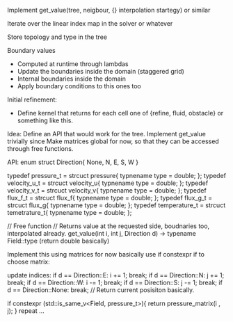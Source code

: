 Implement get_value<QOI>(tree, neigbour, [](){} interpolation startegy) or
similar

Iterate over the linear index map in the solver or whatever

Store topology and type in the tree

Boundary values
  - Computed at runtime through lambdas
  - Update the boundaries inside the domain (staggered grid)
  - Internal boundaries inside the domain
  - Apply boundary conditions to this ones too
  
Initial refinement:
  - Define kernel that returns for each cell one of {refine, fluid, obstacle} or
    something like this.

Idea:
  Define an API that would work for the tree.
  Implement get_value trivially since 
  Make matrices global for now, so that they can be accessed through free functions.

API:
  enum struct Direction{
    None, N, E, S, W
  }
  
  typedef pressure_t = strcuct pressure{ typnename type = double; };
  typedef velocity_u_t = strcuct velocity_u{ typnename type = double; };
  typedef velocity_v_t = strcuct velocity_v{ typnename type = double; };
  typedef flux_f_t = strcuct flux_f{ typnename type = double; };
  typedef flux_g_t = strcuct flux_g{ typnename type = double; };
  typedef temperature_t = strcuct temetrature_t{ typnename type = double; };

  // Free function
  // Returns value at the requested side, boudnaries too, interpolated already.
  get_value<Field>(int i, int j, Direction d) -> typename Field::type  (return double basically)

Implement this using matrices for now basically
use if constexpr if to choose matrix:

update indices:
if d == Direction::E:  i += 1; break;
if d == Direction::N:  j += 1; break;
if d == Direction::W:  i -= 1; break;
if d == Direction::S:  j -= 1; break;
if d == Direction::None: break; // Return current posisiton basically.

if constexpr (std::is_same_v<Field, pressure_t>){
  return pressure_matrix(i , j);
}
repeat ...


